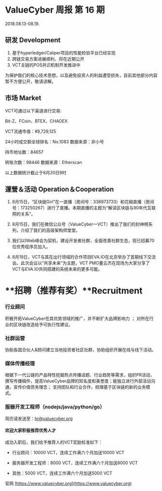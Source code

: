 # ValueCyber 周报 第 16 期

2018.08.13-08.19.



## 研发 Development

1. 基于hyperledger/Caliper项目的性能检验平台已经实现
2. 跨链交易方案进展顺利，将在近期公开
3. VCT主链的POS共识机制开发推进中

为保护我们的核心技术思想，以及避免投资人的利益遭受损失，目前其他部分内容暂不方便公开，敬请谅解。

 

## 市场 Market

VCT可通过以下渠道进行交易:

Bit-Z、FCoin、BTEX、CHAOEX

VCT流通市值：¥9,729,125

24小时成交额全球排名：No.1083    数据来源：非小号

持币地址数：84657

转账次数：98446    数据来源：Etherscan

以上数据统计截止于8月20日9时

 

## 運營＆活动 Operation＆Cooperation

1. 8月15日，“区块链Girl”在一直播（房间号：338973733）和花椒直播（房间号：173250267）进行了直播。本期直播的主题为“解读区块链与90年代互联网的关系”。

2. 8月15日，我们在微信公众号（ValueCyber一VCT）推出了我们的封神榜系列，介绍了我们的高级架构师堂堂。
3. 我们以IWeb峰会为契机，建设开发者社群，全面改善社群生态，现已招募70位优秀程序员加入。
4. 8月19日，VCT与其在出行领域的合作项目EVA.IO在北京举办了首期线下交流会。此次会议以“共享未来”为主题，VCT PMO董云杰在现场为大家分享了VCT与EVA.IO共同搭建的系统未来的更多可能。

 

# **招聘（推荐有奖）**Recruitment

### 行业顾问

积极开拓ValueCyber在其优势领域的推广，并不断扩大品牌影响力 ；
对所在行业的区块链改造给予可执行性建议。

### 社群运营

协助各国合伙人&顾问建立当地投资者社区社群，协助组织开展在线与线下活动。

### 媒体传播经理

根据下一代公链的产品特性挖掘热点传播话题、行业趋势等需求，组织PR活动，撰写传播稿件，提高ValueCyber品牌的知名度和美誉度；能独立进行外部活动沟通，宣传价值债务理念；
支持团队和行业合作，梳理基于区块链的新的业务模式。

### 服器开发工程师（nodejs/java/python/go）

简历请发送至：[hr@valuecyber.org](mailto:hr@valuecyber.org)

#### 欢迎大家积极推荐优秀人才

成功入职后，我们给予推荐人的VCT奖励标准如下：

- 行业顾问：10000 VCT，连续工作满六个月加送10000 VCT

- 服务器开发工程师：8000 VCT，连续工作满六个月加送8000 VCT
- 其他：5000 VCT，连续工作满六个月加送5000 VCT

官网 [https://www.valuecyber.org](https://www.valuecyber.org)